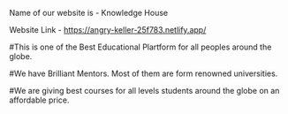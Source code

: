 Name of our website is - Knowledge House

Website Link - https://angry-keller-25f783.netlify.app/

#This is one of the Best Educational Plartform for all peoples around the globe.

#We have Brilliant Mentors. Most of them are form renowned universities.

#We are giving best courses for all levels students around the globe on an affordable price.